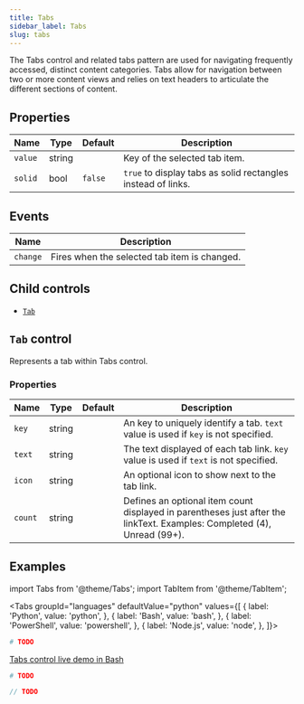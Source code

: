 ```yaml
---
title: Tabs
sidebar_label: Tabs
slug: tabs
---
```


The Tabs control and related tabs pattern are used for navigating frequently accessed, distinct content categories. Tabs allow for navigation between two or more content views and relies on text headers to articulate the different sections of content.

## Properties

| Name            | Type   | Default | Description |
| --------------- | ------ | ------- | ----------- |
| `value`         | string |         | Key of the selected tab item. |
| `solid`         | bool   | `false` | `true` to display tabs as solid rectangles instead of links. |

## Events

| Name      | Description |
| --------- | ----------- |
| `change`  | Fires when the selected tab item is changed. |

## Child controls

* [`Tab`](#tab-control)

## `Tab` control

Represents a tab within Tabs control.

### Properties

| Name            | Type   | Default | Description |
| --------------- | ------ | ------- | ----------- |
| `key`           | string |         | An key to uniquely identify a tab. `text` value is used if `key` is not specified.  |
| `text`          | string |         | The text displayed of each tab link. `key` value is used if `text` is not specified. |
| `icon`          | string |         | An optional icon to show next to the tab link. |
| `count`         | string |         | Defines an optional item count displayed in parentheses just after the linkText. Examples: Completed (4), Unread (99+). |

## Examples

import Tabs from '@theme/Tabs';
import TabItem from '@theme/TabItem';

<Tabs groupId="languages" defaultValue="python" values={[
  { label: 'Python', value: 'python', },
  { label: 'Bash', value: 'bash', },
  { label: 'PowerShell', value: 'powershell', },
  { label: 'Node.js', value: 'node', },
]}>

<TabItem value="python">

```python
# TODO
```

</TabItem>

<TabItem value="bash">

[Tabs control live demo in Bash](https://repl.it/@pglet/bash-tabs-example)

</TabItem>

<TabItem value="powershell">

```powershell
# TODO
```

</TabItem>

<TabItem value="node">

```javascript
// TODO
```

</TabItem>

</Tabs>